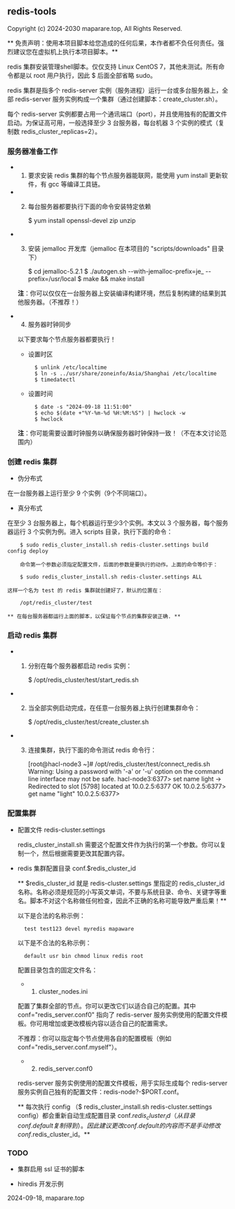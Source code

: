 ## redis-tools


Copyright (c) 2024-2030 maparare.top, All Rights Reserved.


** 免责声明：使用本项目脚本给您造成的任何后果，本作者都不负任何责任。强烈建议您在虚拟机上执行本项目脚本。**

redis 集群安装管理shell脚本。仅仅支持 Linux CentOS 7，其他未测试。所有命令都是以 root 用户执行，因此 $ 后面全部省略 sudo。

redis 集群是指多个 redis-server 实例（服务进程）运行一台或多台服务器上，全部 redis-server 服务实例构成一个集群（通过创建脚本：create_cluster.sh）。

每个 redis-server 实例都要占用一个通讯端口（port），并且使用独有的配置文件启动。为保证高可用，一般选择至少 3 台服务器，每台机器 3 个实例的模式（复制数 redis_cluster_replicas=2）。

### 服务器准备工作

- 1) 要求安装 redis 集群的每个节点服务器能联网，能使用 yum install 更新软件，有 gcc 等编译工具链。

- 2) 每台服务器都要执行下面的命令安装特定依赖

        $ yum install openssl-devel zip unzip

- 3) 安装 jemalloc 开发库（jemalloc 在本项目的 "scripts/downloads" 目录下）
    
        $ cd jemalloc-5.2.1
        $ ./autogen.sh --with-jemalloc-prefix=je_ --prefix=/usr/local
        $ make && make install

    **注**：你可以仅仅在一台服务器上安装编译构建环境，然后复制构建的结果到其他服务器。（不推荐！）

- 4) 服务器时钟同步

    以下要求每个节点服务器都要执行！

    - 设置时区
    
            $ unlink /etc/localtime
            $ ln -s ../usr/share/zoneinfo/Asia/Shanghai /etc/localtime
            $ timedatectl

    - 设置时间

            $ date -s "2024-09-18 11:51:00"
            $ echo $(date +"%Y-%m-%d %H:%M:%S") | hwclock -w
            $ hwclock

    **注**：你可能需要设置时钟服务以确保服务器时钟保持一致！（不在本文讨论范围内）

### 创建 redis 集群

- 伪分布式

 在一台服务器上运行至少 9 个实例（9个不同端口）。
 
- 真分布式

 在至少 3 台服务器上，每个机器运行至少3个实例。本文以 3 个服务器，每个服务器运行 3 个实例为例。进入 scripts 目录，执行下面的命令：

        $ sudo redis_cluster_install.sh redis-cluster.settings build config deploy

        命令第一个参数必须指定配置文件，后面的参数是要执行的动作。上面的命令等价于：

        $ sudo redis_cluster_install.sh redis-cluster.settings ALL

    这样一个名为 test 的 redis 集群就创建好了，默认的位置在：

        /opt/redis_cluster/test

    ** 在每台服务器都运行上面的脚本，以保证每个节点的集群安装正确. **

### 启动 redis 集群

- 1) 分别在每个服务器都启动 redis 实例：

        $ /opt/redis_cluster/test/start_redis.sh

- 2) 当全部实例启动完成，在任意一台服务器上执行创建集群命令：

        $ /opt/redis_cluster/test/create_cluster.sh

- 3) 连接集群，执行下面的命令测试 redis 命令行：

        [root@hacl-node3 ~]# /opt/redis_cluster/test/connect_redis.sh
        Warning: Using a password with '-a' or '-u' option on the command line interface may not be safe.
        hacl-node3:6377> set name light
        -> Redirected to slot [5798] located at 10.0.2.5:6377
        OK
        10.0.2.5:6377> get name
        "light"
        10.0.2.5:6377>

### 配置集群

- 配置文件 redis-cluster.settings

    redis_cluster_install.sh 需要这个配置文件作为执行的第一个参数。你可以复制一个，然后根据需要更改其配置内容。


- redis 集群配置目录 conf.$redis_cluster_id

    ** $redis_cluster_id 就是 redis-cluster.settings 里指定的 redis_cluster_id 名称。名称必须是规范的小写英文单词，不要与系统目录、命令、关键字等重名。脚本不对这个名称做任何检查，因此不正确的名称可能导致严重后果！**
    
    以下是合法的名称示例：
    
        test test123 devel myredis mapaware
    
    以下是不合法的名称示例：

        default usr bin chmod linux redis root

    配置目录包含的固定文件名：

    - 1) cluster_nodes.ini
    
    配置了集群全部的节点。你可以更改它们以适合自己的配置。其中 conf="redis_server.conf0" 指向了 redis-server 服务实例使用的配置文件模板。你可用增加或更改模板内容以适合自己的配置需求。
    
    不推荐：你可以指定每个节点使用各自的配置模板（例如 conf="redis_server.conf.myself"）。

    - 2) redis_server.conf0
    
    redis-server 服务实例使用的配置文件模板，用于实际生成每个 redis-server 服务实例自己独有的配置文件：redis-node?-$PORT.conf。

    ** 每次执行 config （$ redis_cluster_install.sh redis-cluster.settings config）都会重新自动生成配置目录 conf.$redis_cluster_id （从目录 conf.default 复制得到）。因此建议更改 conf.default 的内容而不是手动修改 conf.$redis_cluster_id。**

### TODO

- 集群启用 ssl 证书的脚本

- hiredis 开发示例

2024-09-18, maparare.top